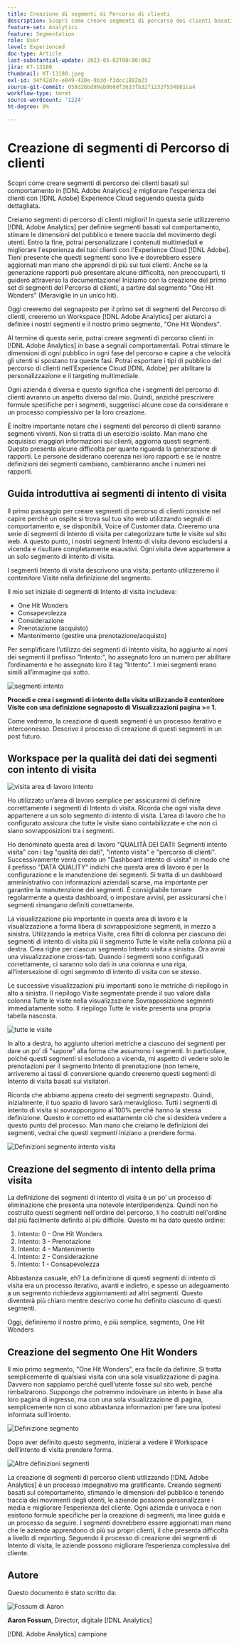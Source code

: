 ```yaml
---
title: Creazione di segmenti di Percorso di clienti
description: Scopri come creare segmenti di percorso dei clienti basati sul comportamento in [!DNL Adobe Analytics] e migliorare l'esperienza dei clienti con [!DNL Adobe] Experience Cloud seguendo questa guida dettagliata.
feature-set: Analytics
feature: Segmentation
role: User
level: Experienced
doc-type: Article
last-substantial-update: 2023-05-02T00:00:00Z
jira: KT-13180
thumbnail: KT-13180.jpeg
exl-id: 34f42d7e-e849-420e-9b3d-f3dcc1882b23
source-git-commit: 058d26bd99ab060df3633fb32f1232f534881ca4
workflow-type: tm+mt
source-wordcount: '1224'
ht-degree: 0%

---
```


# Creazione di segmenti di Percorso di clienti

Scopri come creare segmenti di percorso dei clienti basati sul comportamento in [!DNL Adobe Analytics] e migliorare l&#39;esperienza dei clienti con [!DNL Adobe] Experience Cloud seguendo questa guida dettagliata.

Creiamo segmenti di percorso di clienti migliori! In questa serie utilizzeremo [!DNL Adobe Analytics] per definire segmenti basati sul comportamento, stimare le dimensioni del pubblico e tenere traccia del movimento degli utenti. Entro la fine, potrai personalizzare i contenuti multimediali e migliorare l&#39;esperienza dei tuoi clienti con l&#39;Experience Cloud [!DNL Adobe]. Tieni presente che questi segmenti sono live e dovrebbero essere aggiornati man mano che apprendi di più sui tuoi clienti. Anche se la generazione rapporti può presentare alcune difficoltà, non preoccuparti, ti guiderò attraverso la documentazione! Iniziamo con la creazione del primo set di segmenti del Percorso di clienti, a partire dal segmento &quot;One Hit Wonders&quot; (Meraviglie in un unico hit).

Oggi creeremo dei segnaposto per il primo set di segmenti del Percorso di clienti, creeremo un Workspace [!DNL Adobe Analytics] per aiutarci a definire i nostri segmenti e il nostro primo segmento, &quot;One Hit Wonders&quot;.

Al termine di questa serie, potrai creare segmenti di percorso clienti in [!DNL Adobe Analytics] in base a segnali comportamentali. Potrai stimare le dimensioni di ogni pubblico in ogni fase del percorso e capire a che velocità gli utenti si spostano tra queste fasi. Potrai esportare i tipi di pubblico del percorso di clienti nell&#39;Experience Cloud [!DNL Adobe] per abilitare la personalizzazione e il targeting multimediale.

Ogni azienda è diversa e questo significa che i segmenti del percorso di clienti avranno un aspetto diverso dal mio. Quindi, anziché prescrivere formule specifiche per i segmenti, suggerisci alcune cose da considerare e un processo complessivo per la loro creazione.

È inoltre importante notare che i segmenti del percorso di clienti saranno segmenti viventi. Non si tratta di un esercizio isolato. Man mano che acquisisci maggiori informazioni sui clienti, aggiorna questi segmenti. Questo presenta alcune difficoltà per quanto riguarda la generazione di rapporti. Le persone desiderano coerenza nei loro rapporti e se le nostre definizioni dei segmenti cambiano, cambieranno anche i numeri nei rapporti.

## Guida introduttiva ai segmenti di intento di visita

Il primo passaggio per creare segmenti di percorso di clienti consiste nel capire perché un ospite si trova sul tuo sito web utilizzando segnali di comportamento e, se disponibili, Voice of Customer data. Creeremo una serie di segmenti di Intento di visita per categorizzare tutte le visite sul sito web. A questo punto, i nostri segmenti Intento di visita devono escludersi a vicenda e risultare completamente esaustivi. Ogni visita deve appartenere a un solo segmento di intento di visita.

I segmenti Intento di visita descrivono una visita; pertanto utilizzeremo il contenitore Visite nella definizione del segmento.

Il mio set iniziale di segmenti di Intento di visita includeva:

* One Hit Wonders
* Consapevolezza
* Considerazione
* Prenotazione (acquisto)
* Mantenimento (gestire una prenotazione/acquisto)

Per semplificare l’utilizzo dei segmenti di Intento visita, ho aggiunto ai nomi dei segmenti il prefisso &quot;Intento:&quot;, ho assegnato loro un numero per abilitare l’ordinamento e ho assegnato loro il tag &quot;Intento&quot;. I miei segmenti erano simili all’immagine qui sotto.

![segmenti intento](assets/intent-segments.png)

**Procedi e crea i segmenti di intento della visita utilizzando il contenitore Visite con una definizione segnaposto di Visualizzazioni pagina >= 1.**

Come vedremo, la creazione di questi segmenti è un processo iterativo e interconnesso. Descrivo il processo di creazione di questi segmenti in un post futuro.

## Workspace per la qualità dei dati dei segmenti con intento di visita

![visita area di lavoro intento](assets/visit-intent-workspace.png)

Ho utilizzato un’area di lavoro semplice per assicurarmi di definire correttamente i segmenti di Intento di visita. Ricorda che ogni visita deve appartenere a un solo segmento di intento di visita. L’area di lavoro che ho configurato assicura che tutte le visite siano contabilizzate e che non ci siano sovrapposizioni tra i segmenti.

Ho denominato questa area di lavoro &quot;QUALITÀ DEI DATI: Segmenti intento visita&quot; con i tag &quot;qualità dei dati&quot;, &quot;intento visita&quot; e &quot;percorso di clienti&quot;. Successivamente verrà creato un &quot;Dashboard intento di visita&quot; in modo che il prefisso &quot;DATA QUALITY&quot; indichi che questa area di lavoro è per la configurazione e la manutenzione dei segmenti. Si tratta di un dashboard amministrativo con informazioni aziendali scarse, ma importante per garantire la manutenzione dei segmenti. È consigliabile tornare regolarmente a questa dashboard, o impostare avvisi, per assicurarsi che i segmenti rimangano definiti correttamente.

La visualizzazione più importante in questa area di lavoro è la visualizzazione a forma libera di sovrapposizione segmenti, in mezzo a sinistra. Utilizzando la metrica Visite, crea filtri di colonna per ciascuno dei segmenti di intento di visita più il segmento Tutte le visite nella colonna più a destra. Crea righe per ciascun segmento Intento visita a sinistra. Ora avrai una visualizzazione cross-tab. Quando i segmenti sono configurati correttamente, ci saranno solo dati in una colonna e una riga, all’intersezione di ogni segmento di intento di visita con se stesso.

Le successive visualizzazioni più importanti sono le metriche di riepilogo in alto a sinistra. Il riepilogo Visite segmentate prende il suo valore dalla colonna Tutte le visite nella visualizzazione Sovrapposizione segmenti immediatamente sotto. Il riepilogo Tutte le visite presenta una propria tabella nascosta.

![tutte le visite](assets/all-visits.png)

In alto a destra, ho aggiunto ulteriori metriche a ciascuno dei segmenti per dare un po’ di &quot;sapore&quot; alla forma che assumono i segmenti. In particolare, poiché questi segmenti si escludono a vicenda, mi aspetto di vedere solo le prenotazioni per il segmento Intento di prenotazione (non temere, arriveremo ai tassi di conversione quando creeremo questi segmenti di Intento di visita basati sui visitatori.

Ricorda che abbiamo appena creato dei segmenti segnaposto. Quindi, inizialmente, il tuo spazio di lavoro sarà meraviglioso. Tutti i segmenti di intento di visita si sovrappongono al 100% perché hanno la stessa definizione. Questo è corretto ed esattamente ciò che si desidera vedere a questo punto del processo. Man mano che creiamo le definizioni dei segmenti, vedrai che questi segmenti iniziano a prendere forma.

![Definizioni segmento intento visita](assets/visit-intent-segment-defs.png)

## Creazione del segmento di intento della prima visita

La definizione dei segmenti di intento di visita è un po’ un processo di eliminazione che presenta una notevole interdipendenza. Quindi non ho costruito questi segmenti nell&#39;ordine del percorso, li ho costruiti nell&#39;ordine dal più facilmente definito al più difficile. Questo mi ha dato questo ordine:

1. Intento: 0 - One Hit Wonders
1. Intento: 3 - Prenotazione
1. Intento: 4 - Mantenimento
1. Intento: 2 - Considerazione
1. Intento: 1 - Consapevolezza

Abbastanza casuale, eh? La definizione di questi segmenti di intento di visita era un processo iterativo, avanti e indietro, e spesso un adeguamento a un segmento richiedeva aggiornamenti ad altri segmenti. Questo diventerà più chiaro mentre descrivo come ho definito ciascuno di questi segmenti.

Oggi, definiremo il nostro primo, e più semplice, segmento, One Hit Wonders

## Creazione del segmento One Hit Wonders

Il mio primo segmento, &quot;One Hit Wonders&quot;, era facile da definire. Si tratta semplicemente di qualsiasi visita con una sola visualizzazione di pagina. Davvero non sappiamo perché quell&#39;utente fosse sul sito web, perché rimbalzarono. Suppongo che potremmo indovinare un intento in base alla loro pagina di ingresso, ma con una sola visualizzazione di pagina, semplicemente non ci sono abbastanza informazioni per fare una ipotesi informata sull&#39;intento.

![Definizione segmento](assets/segment-def.png)

Dopo aver definito questo segmento, inizierai a vedere il Workspace dell’intento di visita prendere forma.

![Altre definizioni segmenti](assets/more-segment-defs.png)

La creazione di segmenti di percorso clienti utilizzando [!DNL Adobe Analytics] è un processo impegnativo ma gratificante. Creando segmenti basati sul comportamento, stimando le dimensioni del pubblico e tenendo traccia dei movimenti degli utenti, le aziende possono personalizzare i media e migliorare l’esperienza del cliente. Ogni azienda è univoca e non esistono formule specifiche per la creazione di segmenti, ma linee guida e un processo da seguire. I segmenti dovrebbero essere aggiornati man mano che le aziende apprendono di più sui propri clienti, il che presenta difficoltà a livello di reporting. Seguendo il processo di creazione dei segmenti di Intento di visita, le aziende possono migliorare l’esperienza complessiva del cliente.

## Autore

Questo documento è stato scritto da:

![Fossum di Aaron](assets/aaron-headshot.png)

**Aaron Fossum**, Director, digitale [!DNL Analytics]

[!DNL Adobe Analytics] campione
